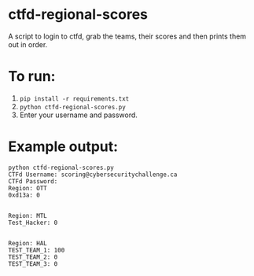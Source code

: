 # ctfd-regional-scores
A script to login to ctfd, grab the teams, their scores and then prints them out in order.

# To run:
1. `pip install -r requirements.txt`
2. `python ctfd-regional-scores.py`
3. Enter your username and password.

# Example output:
```
python ctfd-regional-scores.py
CTFd Username: scoring@cybersecuritychallenge.ca
CTFd Password: 
Region: OTT
0xd13a: 0


Region: MTL
Test_Hacker: 0


Region: HAL
TEST_TEAM_1: 100
TEST_TEAM_2: 0
TEST_TEAM_3: 0
```